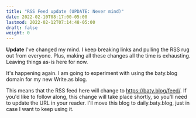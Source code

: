 ```yaml
---
title: "RSS Feed update (UPDATE: Never mind)"
date: 2022-02-10T08:17:00-05:00
lastmod: 2022-02-12T07:14:48-05:00
draft: false
weight: 0
---
```


****Update**** I've changed my mind. I keep breaking links and pulling the RSS rug out from everyone. Plus, making all these changes all the time is exhausting. Leaving things as-is here for now.

It's happening again. I am going to experiment with using the baty.blog domain for my new Write.as blog.

This means that the RSS feed here will change to <https://baty.blog/feed/>. If you'd like to follow along, this change will take place shortly, so you'll need to update the URL in your reader. I'll move this blog to daily.baty.blog, just in case I want to keep using it.

[//]: # "Exported with love from a post written in Org mode"
[//]: # "- https://github.com/kaushalmodi/ox-hugo"

